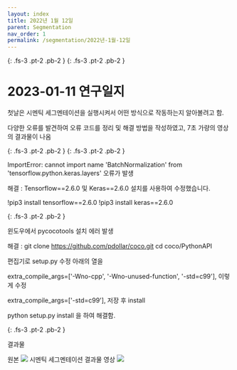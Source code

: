 ```yaml
---
layout: index
title: 2022년 1월 12일
parent: Segmentation
nav_order: 1
permalink: /segmentation/2022년-1월-12일
---
```

{: .fs-3 .pt-2 .pb-2 }
{: .fs-3 .pt-2 .pb-2 }

# 2023-01-11 연구일지

첫날은 시멘틱 세그멘테이션을 실행시켜서 어떤 방식으로 작동하는지 알아볼려고 함.

다양한 오류를 발견하여 오류 코드를 정리 및 해결 방법을 작성하였고, 7초 가량의 영상의 결과물이 나옴

{: .fs-3 .pt-2 .pb-2 }
{: .fs-3 .pt-2 .pb-2 }

ImportError: cannot import name 'BatchNormalization' from 'tensorflow.python.keras.layers'
오류가 발생

해결 : Tensorflow==2.6.0 및 Keras==2.6.0 설치를 사용하여 수정했습니다.

!pip3 install tensorflow==2.6.0
!pip3 install keras==2.6.0

{: .fs-3 .pt-2 .pb-2 }

윈도우에서 pycocotools 설치 에러 발생

해결 : 
git clone https://github.com/pdollar/coco.git
cd coco/PythonAPI

편집기로 setup.py 수정
아래의 열을

extra_compile_args=['-Wno-cpp', '-Wno-unused-function', '-std=c99'],
이렇게 수정

extra_compile_args=['-std=c99'],
저장 후 install

python setup.py install
을 하여 해결함.

{: .fs-3 .pt-2 .pb-2 }

결과물

원본
<img src="images/ezgif.com-gif-maker.gif">
시멘틱 세그멘테이션 결과물 영상
<img src="images/ezgif.com-gif-maker (1).gif">